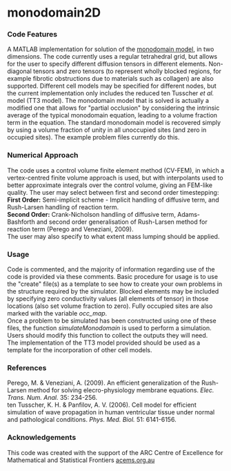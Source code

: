 # monodomain2D

### Code Features
A MATLAB implementation for solution of the [monodomain model](https://en.wikipedia.org/wiki/Monodomain_model), in two dimensions. The code currently uses a regular tetrahedral grid, but allows for the user to specify different diffusion tensors in different elements. Non-diagonal tensors and zero tensors (to represent wholly blocked regions, for example fibrotic obstructions due to materials such as collagen) are also supported. Different cell models may be specified for different nodes, but the current implementation only includes the reduced ten Tusscher *et al.* model (TT3 model). The monodomain model that is solved is actually a modified one that allows for "partial occlusion" by considering the intrinsic average of the typical monodomain equation, leading to a volume fraction term in the equation. The standard monodomain model is recovered simply by using a volume fraction of unity in all unoccupied sites (and zero in occupied sites). The example problem files currently do this.

### Numerical Approach
The code uses a control volume finite element method (CV-FEM), in which a vertex-centred finite volume approach is used, but with interpolants used to better approximate integrals over the control volume, giving an FEM-like quality. The user may select between first and second order timestepping:  
**First Order:** Semi-implicit scheme - Implicit handling of diffusive term, and Rush-Larsen handling of reaction term.  
**Second Order:** Crank-Nicholson handling of diffusive term, Adams-Bashforth and second order generalisation of Rush-Larsen method for reaction term (Perego and Veneziani, 2009).  
The user may also specify to what extent mass lumping should be applied.

### Usage
Code is commented, and the majority of information regarding use of the code is provided via these comments. Basic procedure for usage is to use the "create" file(s) as a template to see how to create your own problems in the structure required by the simulator. Blocked elements may be included by specifying zero conductivity values (all elements of tensor) in those locations (also set volume fraction to zero). Fully occupied sites are also marked with the variable *occ_map*.  
Once a problem to be simulated has been constructed using one of these files, the function *simulateMonodomain* is used to perform a simulation. Users should modify this function to collect the outputs they will need.  
The implementation of the TT3 model provided should be used as a template for the incorporation of other cell models.

### References
Perego, M. & Veneziani, A. (2009). An efficient generalization of the Rush-Larsen method for solving elecro-physiology membrane equations. *Elec. Trans. Num. Anal.* 35: 234-256.  
ten Tusscher, K. H. & Panfilov, A. V. (2006). Cell model for efficient simulation of wave propagation in human ventricular tissue under normal and pathological conditions. *Phys. Med. Biol.* 51: 6141-6156.

### Acknowledgements
This code was created with the support of the ARC Centre of Excellence for Mathematical and Statistical Frontiers   [acems.org.au](http://www.acems.org.au)
